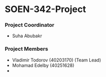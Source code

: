 # SOEN-342-Project

### Project Coordinator
- Suha Abubakr

### Project Members
- Vladimir Todorov (40203170) (Team Lead)
- Mohamad Edelby (40251628)
- 
